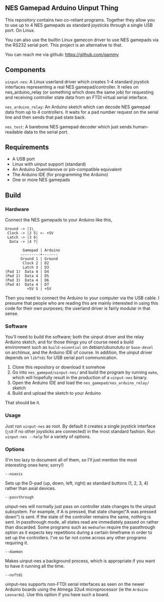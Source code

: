 NES Gamepad Arduino Uinput Thing
--------------------------------

This repository contains two co-reliant programs.
Together they allow you to use up to 4 NES gamepads as standard joysticks
through a single USB port. On Linux.

You can also use the builtin Linux gamecon driver to use NES gamepads
via the RS232 serial port. This project is an alternative to that.

You can reach me via github: https://github.com/gammy

Components
----------

`uinput-nes`: A Linux userland driver which creates 1-4 standard joystick interfaces 
representing a real NES gamepad/controller. 
It relies on nes_arduino_relay (or something which does the same job) for 
requesting and receiving controller state data from an FTDI virtual serial 
interface.

`nes_arduino_relay`: An Arduino sketch which can decode NES gamepad data from up to 4 controllers.
It waits for a pad number request on the serial line and then sends that pad
state back.

`nes_test`: A barebone NES gamepad decoder which just sends human-readable data to the
serial port.

Requirements
------------
 * A USB port
 * Linux with uinput support (standard)
 * An Arduino Duemilanove or pin-compatible equivalent
 * The Arduino IDE (for programming the Arduino)
 * One or more NES gamepads

Build
-----

### Hardware ###

Connect the NES gamepads to your Arduino like this,

	Ground -> |1\_ 
	 Clock -> |2 5| <- +5V
	 Latch -> |3 6|
	  Data -> |4 7|
	
	        Gamepad | Arduino
	       ---------+-------
	       Ground 1 | Ground
	        Clock 2 | D2
	        Latch 3 | D3
	(Pad 1)  Data 4 | D4
	(Pad 2)  Data 4 | D5
	(Pad 3)  Data 4 | D6
	(Pad 4)  Data 4 | D7
	          +5V 5 | +5V

Then you need to connect the Arduino to your computer via the USB cable.
I presume that people who are reading this are mainly interested in using this code for their own purposes; the userland driver is fairly modular in that sense.

### Software ###

You'll need to build the software; both the uinput driver and the relay Arduino sketch, and for those things you of course need a build environment such as `build-essential` on debian/ubunututu or `base-devel` on archlinux, and the Arduino IDE of course. In addition, the uinput driver depends on `libftdi` for USB serial port communication.

 1. Clone this repository or download it somehow
 2. Go into `nes_gamepad/uinput-nes/` and build the program by running `make`, which will hopefully result in the production of a `uinput-nes` binary.
 3. Open the Arduino IDE and load the `nes_gamepad/nes_arduino_relay/` sketch
 4. Build and upload the sketch to your Arduino

That should be it.

### Usage ###

Just run `uinput-nes` as root.
By default it creates a single joystick interface (`js0` if no other joysticks are connected) in the most standard fashion. Run `uinput-nes --help` for a variety of options.

### Options ###
(I'm too lazy to document all of them, so I'll just mention the most interesting ones here; sorry!)

`--noaxis`

Sets up the D-pad (up, down, left, right) as standard buttons (1, 2, 3, 4) rather than axial devices.

`--passthrough`

uinput-nes will normally just pass on controller state changes to the uinput subsystem. For example, if A is pressed, that state change("A was pressed down") is sent. If the state of the controller remains the same, nothing is sent. In passthrough mode, all states read are immediately passed on rather than discarded. Some programs such as `mednafen` require the passthrough option as it expects key repetitions during a certain timeframe in order to set up the controllers. I've so far not come across any other programs requiring it.

`--daemon`

Makes uinput-nes a background process, which is appropriate if you want to have it running all the time. 

`--noftdi`

uinput-nes supports non-FTDI serial interfaces as seen on the newer Arduino boards using the Atmega 32u4 microprocessor (ie the `Arduino Leonardo`). Use this option if you have such a board.

